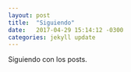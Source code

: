 ```yaml
---
layout: post
title:  "Siguiendo"
date:   2017-04-29 15:14:12 -0300
categories: jekyll update
---
```


Siguiendo con los posts.

